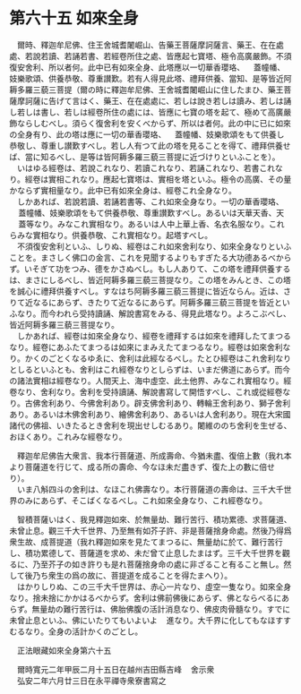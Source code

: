 # 第六十五 如來全身
　爾時、釋迦牟尼佛、住王舍城耆闍崛山、告藥王菩薩摩訶薩言、藥王、在在處處、若說若讀、若誦若書、若經卷所住之處、皆應起七寶塔、極令高廣嚴飾。不須復安舍利、所以者何。此中已有如來全身、此塔應以一切華香瓔珞、<img width="16" height="16" src="_cP9oMx2.png" border="0">蓋幢幡、妓樂歌頌、供養恭敬、尊重讃歎。若有人得見此塔、禮拜供養、當知、是等皆近阿耨多羅三藐三菩提（爾の時に釋迦牟尼佛、王舍城耆闍崛山に住したまひ、藥王菩薩摩訶薩に告げて言はく、藥王、在在處處に、若しは說き若しは讀み、若しは誦し若しは書し、若しは經卷所住の處には、皆應に七寶の塔を起て、極めて高廣嚴飾ならしむべし。須らく復舍利を安くべからず、所以は者何。此の中に已に如來の全身有り、此の塔は應に一切の華香瓔珞、<img width="16" height="16" src="_cP9oMx2.png" border="0">蓋幢幡、妓樂歌頌をもて供養し恭敬し、尊重し讃歎すべし。若し人有つて此の塔を見ることを得て、禮拜供養せば、當に知るべし、是等は皆阿耨多羅三藐三菩提に近づけりといふことを）。  
　いはゆる經卷は、若說これなり、若讀これなり、若誦これなり、若書これなり。經卷は實相これなり。應起七寶塔は、實相を塔といふ。極令の高廣、その量かならず實相量なり。此中已有如來全身は、經卷これ全身なり。  
　しかあれば、若說若讀、若誦若書等、これ如來全身なり。一切の華香瓔珞、<img width="16" height="16" src="_cP9oMx2.png" border="0">蓋幢幡、妓樂歌頌をもて供養恭敬、尊重讃歎すべし。あるいは天華天香、天<img width="16" height="16" src="_cP9oMx2.png" border="0">蓋等なり。みなこれ實相なり。あるいは人中上華上香、名衣名服なり。これらみな實相なり。供養恭敬、これ實相なり。起塔すべし。  
　不須復安舍利といふ、しりぬ、經卷はこれ如來舍利なり、如來全身なりといふことを。まさしく佛口の金言、これを見聞するよりもすぎたる大功德あるべからず。いそぎて功をつみ、德をかさぬべし。もし人ありて、この塔を禮拜供養するは、まさにしるべし、皆近阿耨多羅三藐三菩提なり。この塔をみんとき、この塔を誠心に禮拜供養すべし。すなはち阿耨多羅三藐三菩提に皆近ならん。近は、さりて近なるにあらず、きたりて近なるにあらず。阿耨多羅三藐三菩提を皆近といふなり。而今われら受持讀誦、解說書寫をみる、得見此塔なり。よろこぶべし、皆近阿耨多羅三藐三菩提なり。  
　しかあれば、經卷は如來全身なり、經卷を禮拜するは如來を禮拜したてまつるなり。經卷にあふたてまつるは如來にまみえたてまつるなり。經卷は如來舍利なり。かくのごとくなるゆゑに、舍利は此經なるべし。たとひ經卷はこれ舍利なりとしるといふとも、舍利はこれ經卷なりとしらずは、いまだ佛道にあらず。而今の諸法實相は經卷なり。人間天上、海中虛空、此土他界、みなこれ實相なり。經卷なり、舍利なり。舍利を受持讀誦、解說書寫して開悟すべし、これ或從經卷なり。古佛舍利あり、今佛舍利あり。辟支佛舍利あり、轉輪王舍利あり、獅子舍利あり。あるいは木佛舍利あり、繪佛舍利あり、あるいは人舍利あり。現在大宋國諸代の佛祖、いきたるとき舍利を現出せしむるあり。闍維ののち舍利を生ぜる、おほくあり。これみな經卷なり。  
  
　釋迦牟尼佛告大衆言、我本行菩薩道、所成壽命、今猶未盡、復倍上數（我れ本より菩薩道を行じて、成る所の壽命、今なほ未だ盡きず、復た上の數に倍せり）。  
　いま八斛四斗の舍利は、なほこれ佛壽なり。本行菩薩道の壽命は、三千大千世界のみにあらず、そこばくなるべし。これ如來全身なり、これ經卷なり。  
  
　智積菩薩いはく、我見釋迦如來、於無量劫、難行苦行、積功累德、求菩薩道、未曾止息。觀三千大千世界、乃至無有如芥子許、非是菩薩捨身命處。然後乃得爲衆生故、成菩提道（我れ釋迦如來を見たてまつるに、無量劫に於て、難行苦行し、積功累德して、菩薩道を求め、未だ曾て止息したまはず。三千大千世界を觀るに、乃至芥子の如き許りも是れ菩薩捨身命の處に非ざること有ること無し。然して後乃ち衆生の爲の故に、菩提道を成ることを得たまへり）。  
　はかりしりぬ、この三千大千世界は、赤心一片なり、虛空一隻なり。如來全身なり。捨未捨にかかはるべからず。舍利は佛前佛後にあらず、佛とならべるにあらず。無量劫の難行苦行は、佛胎佛腹の活計消息なり、佛皮肉骨髓なり。すでに未曾止息といふ、佛にいたりてもいよいよ<img width="16" height="16" src="_cSQgioD.png" border="0">進なり。大千界に化してもなほすすむるなり。全身の活計かくのごとし。  
  
　正法眼藏如來全身第六十五  
  
　爾時寬元二年甲辰二月十五日在越州吉田縣吉峰<img width="16" height="16" src="_cSQgioD.png" border="0">舍示衆  
　弘安二年六月廿三日在永平禪寺衆寮書寫之